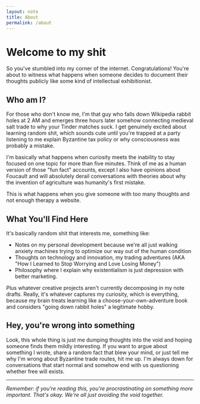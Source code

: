 ```yaml
---
layout: note
title: About
permalink: /about
---
```


# Welcome to my shit

So you've stumbled into my corner of the internet. Congratulations! You're about to witness what happens when someone decides to document their thoughts publicly like some kind of intellectual exhibitionist.


## Who am I?

For those who don't know me, I'm that guy who falls down Wikipedia rabbit holes at 2 AM and emerges three hours later somehow connecting medieval salt trade to why your Tinder matches suck. I get genuinely excited about learning random shit, which sounds cute until you're trapped at a party listening to me explain Byzantine tax policy or why consciousness was probably a mistake.

I'm basically what happens when curiosity meets the inability to stay focused on one topic for more than five minutes. Think of me as a human version of those "fun fact" accounts, except I also have opinions about Foucault and will absolutely derail conversations with theories about why the invention of agriculture was humanity's first mistake.

This is what happens when you give someone with too many thoughts and not enough therapy a website.


## What You'll Find Here

It's basically random shit that interests me, something like:

- Notes on my personal development because we're all just walking anxiety machines trying to optimize our way out of the human condition
- Thoughts on technology and innovation, my trading adventures (AKA "How I Learned to Stop Worrying and Love Losing Money")
- Philosophy where I explain why existentialism is just depression with better marketing. 

Plus whatever creative projects aren't currently decomposing in my note drafts. Really, it's whatever captures my curiosity, which is everything, because my brain treats learning like a choose-your-own-adventure book and considers "going down rabbit holes" a legitimate hobby.

## Hey, you're wrong into something

Look, this whole thing is just me dumping thoughts into the void and hoping someone finds them mildly interesting. If you want to argue about something I wrote, share a random fact that blew your mind, or just tell me why I'm wrong about Byzantine trade routes, hit me up. I'm always down for conversations that start normal and somehow end with us questioning whether free will exists.

---
*Remember: if you're reading this, you're procrastinating on something more important. That's okay. We're all just avoiding the void together.*